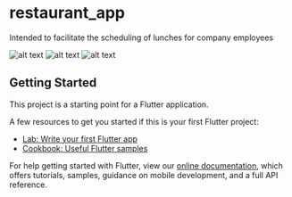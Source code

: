# restaurant_app

Intended to facilitate the scheduling of lunches for company employees

![alt text](https://media.discordapp.net/attachments/864975859316162580/946137843393245244/simulator_screenshot_2BB1035B-50BA-4248-8721-15374AD9254E.png?width=580&height=1255)
![alt text](https://media.discordapp.net/attachments/864975859316162580/946137776506683422/simulator_screenshot_0656C46E-C854-4CAE-B196-45E8EA77F66A.png?width=580&height=1255)
![alt text](https://media.discordapp.net/attachments/864975859316162580/946137870786236476/simulator_screenshot_50FBA46E-22A8-45E2-A29E-32A17CEE5057.png?width=580&height=1255)

## Getting Started

This project is a starting point for a Flutter application.

A few resources to get you started if this is your first Flutter project:

- [Lab: Write your first Flutter app](https://flutter.dev/docs/get-started/codelab)
- [Cookbook: Useful Flutter samples](https://flutter.dev/docs/cookbook)

For help getting started with Flutter, view our
[online documentation](https://flutter.dev/docs), which offers tutorials,
samples, guidance on mobile development, and a full API reference.
